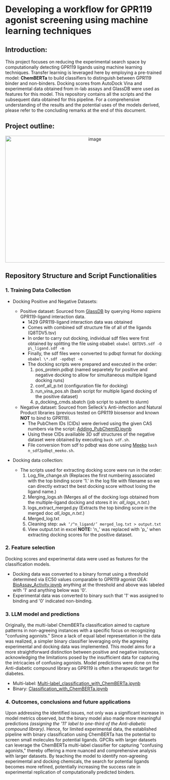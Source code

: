 # Developing a workflow for GPR119 agonist screening using machine learning techniques 

## Introduction:
This project focuses on reducing the experimental search space by computationally detecting GPR119 ligands using machine learning techniques. Transfer learning is leveraged here by employing a pre-trained model: **ChemBERTa** to build classifiers to distinguish between GPR119 binder and non-binders. Docking scores from AutoDock Vina and experimental data obtained from in-lab assays and GlassDB were used as features for this model. This repository contains all the scripts and the subsequent data obtained for this pipeline. For a comprehensive understanding of the results and the potential uses of the models derived, please refer to the concluding remarks at the end of this document.

## Project outline:
<p align="center">
  <img width="550" height="400" alt="image" src="https://github.gatech.edu/storage/user/68782/files/a1ed9476-a5da-4bb1-9dba-19a3925d9267">
</p>

## Repository Structure and Script Functionalities
### 1. Training Data Collection
- Docking Positive and Negative Datasets:
    - Positive dataset: Sourced from [GlassDB](https://zhanggroup.org/GLASS/) by querying *Homo sapiens* GPR119-ligand interaction data.
        - 1429 GPR119-ligand interaction data was obtained
        - Comes with combined sdf structure file of all of the ligands (Q8TDV5.tsv)
        - In order to carry out docking, individual sdf files were first obtained by splitting the file using obabel: `obabel Q8TDV5.sdf -O p\_ligand.sdf -m`
        - Finally, the sdf files were converted to pdbqt format for docking: `obabel \*.sdf -opdbqt -m`
        - The docking scripts were prepared and executed in the order:
            1. pos\_protein.pdbqt (named separetely for positive and negative docking to allow for simultaneous multiple ligand docking runs)
            2. conf\_all\_p.txt (configuration file for docking)
            3. run\_vina\_pos.sh (bash script for multiple ligand docking of the positive dataset)
            4. p\_docking\_cmds.sbatch (job script to submit to slurm)
    - Negative dataset: Sourced from Selleck's Anti-infection and Natural Product libraries (previous tested on GPR119 biosensor and known **NOT** to bind to GPR119).
        - The PubChem IDs (CIDs) were derived using the given CAS numbers via the script: [Adding_PubChemID.ipynb](https://colab.research.google.com/drive/16O843ywIjOWKuvpDEvfsmMGSJ8GrKdsY#scrollTo=pf98cWOiVa22)
        - Using these CIDs availiable 3D sdf structures of the negative dataset were obtained by executing `bash sdf.sh`.
        - File conversion from sdf to pdbqt was done using [Meeko](https://github.com/forlilab/Meeko) `bash n_sdf2pdbqt_meeko.sh`.

- Docking data collection:
    - The scripts used for extracting docking score were run in the order:
       1. Log\_file\_change.sh (Replaces the first numbering associated with the top binding score '1.' in the log file with filename so we can directly extract the best docking score without losing the ligand name.)
       2. Merging\_logs.sh (Merges all of the docking logs obtained from the multiple-ligand docking and stores it in: *all\_logs_n.txt*.)
       3. logs\_extract\_merged.py (Extracts the top binding score in the merged doc *all\_logs_n.txt*.)
       4. Merged\_log.txt
       5. Cleaning step: `awk ‘/^n_ligand/’ merged_log.txt > output.txt` 
       6. View output.txt in excel
     **NOTE:** 'n\_' was replaced with 'p\_' when extracting docking scores for the positive dataset. 

### 2. Feature selection
Docking scores and experimental data were used as features for the classification models.
- Docking data was converted to a binary format using a threshold determined via EC50 values comparable to GPR119 agonist OEA: [BioAssay_Activity.ipynb](https://colab.research.google.com/drive/1lHBy0eFzV4cYg5f3pb8xqcsQuLhCiIyM#scrollTo=qWW7desIV_d9) anything at the threshold and above was labeled with '1' and anything below was '0'.
- Experimental data was converted to binary such that '1' was assigned to binding and '0' indicated non-binding.

### 3. LLM model and predictions 
Originally, the multi-label ChemBERTa classification aimed to capture patterns in non-agreeing instances with a specific focus on recognizing "confusing agonists." Since a lack of equal label representation in the data was realized, a simpler binary classifier leveraging only the agreeing experimental and docking data was implemented. This model aims for a more straightforward distinction between positive and negative instances, acknowledging the limitations posed by the insufficient data for capturing the intricacies of confusing agonists. Model predictions were done on the Anti-diabetic compound library as GPR119 is often a therapeutic target for diabetes.
- Multi-label: [Multi-label_classification_with_ChemBERTa.ipynb](https://colab.research.google.com/drive/1720FLC2LUZ_Y_Yysk5MNVU_oKv5kNdCd) 
- Binary: [Classification_with_ChemBERTa.ipynb](https://colab.research.google.com/drive/1NIQIhbKqvZGcaEqI0mABlC4jflefuJFT)

### 4. Outcomes, conclusions and future applications
Upon addressing the identified issues, not only was a significant increase in model metrics observed, but the binary model also made more meaningful predictions *(assigning the '11' label to one-third of the Anti-diabetic compound library)*. Hence, for limited experimental data, the established pipeline with binary classification using ChemBERTa has the potential to screen small molecules for potential ligands. 
GPCRs with larger datasets can leverage the ChemBERTa multi-label classifier for capturing "confusing agonists," thereby offering a more nuanced and comprehensive analysis with larger datasets. By teaching the model to identify non-agreeing experimental and docking chemicals, the search for potential ligands becomes more refined, potentially increasing the success rate in experimental replication of computationally predicted binders.
